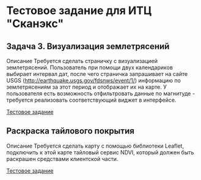 # Тестовое задание для ИТЦ "Сканэкс"
## Задача 3. Визуализация землетрясений

Описание
Требуется сделать страничку с визуализацией землетрясений. Пользователь при помощи двух календариков выбирает интервал дат, после чего страничка запрашивает на сайте USGS (http://earthquake.usgs.gov/fdsnws/event/1/) информацию по землетрясениям за этот период и отображает их на карте. У пользователя есть возможность отфильтровать данные по магнитуде - требуется реализовать соответствующий виджет в интерфейсе.

[Тестовое задание](http://vladimir-rybalko.github.io/ScanexTests/oldTask/index.html)

## Раскраска тайлового покрытия

Описание
Требуется сделать карту с помощью библиотеки Leaflet, подключить к этой карте тайловый сервис NDVI, который должен быть раскрашен средствами клиентской части.

[Тестовое задание](http://vladimir-rybalko.github.io/ScanexTests/ndvi/index.html)